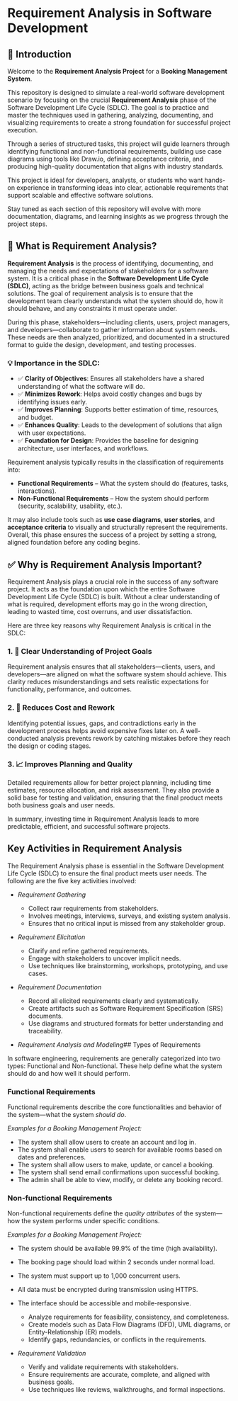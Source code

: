 # Requirement Analysis in Software Development

## 📘 Introduction

Welcome to the **Requirement Analysis Project** for a **Booking Management System**.

This repository is designed to simulate a real-world software development scenario by focusing on the crucial **Requirement Analysis** phase of the Software Development Life Cycle (SDLC). The goal is to practice and master the techniques used in gathering, analyzing, documenting, and visualizing requirements to create a strong foundation for successful project execution.

Through a series of structured tasks, this project will guide learners through identifying functional and non-functional requirements, building use case diagrams using tools like Draw.io, defining acceptance criteria, and producing high-quality documentation that aligns with industry standards.

This project is ideal for developers, analysts, or students who want hands-on experience in transforming ideas into clear, actionable requirements that support scalable and effective software solutions.

Stay tuned as each section of this repository will evolve with more documentation, diagrams, and learning insights as we progress through the project steps.

## 📌 What is Requirement Analysis?

**Requirement Analysis** is the process of identifying, documenting, and managing the needs and expectations of stakeholders for a software system. It is a critical phase in the **Software Development Life Cycle (SDLC)**, acting as the bridge between business goals and technical solutions. The goal of requirement analysis is to ensure that the development team clearly understands what the system should do, how it should behave, and any constraints it must operate under.

During this phase, stakeholders—including clients, users, project managers, and developers—collaborate to gather information about system needs. These needs are then analyzed, prioritized, and documented in a structured format to guide the design, development, and testing processes.

### 💡 Importance in the SDLC:
- ✅ **Clarity of Objectives**: Ensures all stakeholders have a shared understanding of what the software will do.
- ✅ **Minimizes Rework**: Helps avoid costly changes and bugs by identifying issues early.
- ✅ **Improves Planning**: Supports better estimation of time, resources, and budget.
- ✅ **Enhances Quality**: Leads to the development of solutions that align with user expectations.
- ✅ **Foundation for Design**: Provides the baseline for designing architecture, user interfaces, and workflows.

Requirement analysis typically results in the classification of requirements into:
- **Functional Requirements** – What the system should do (features, tasks, interactions).
- **Non-Functional Requirements** – How the system should perform (security, scalability, usability, etc.).

It may also include tools such as **use case diagrams**, **user stories**, and **acceptance criteria** to visually and structurally represent the requirements. Overall, this phase ensures the success of a project by setting a strong, aligned foundation before any coding begins.

## ✅ Why is Requirement Analysis Important?

Requirement Analysis plays a crucial role in the success of any software project. It acts as the foundation upon which the entire Software Development Life Cycle (SDLC) is built. Without a clear understanding of what is required, development efforts may go in the wrong direction, leading to wasted time, cost overruns, and user dissatisfaction.

Here are three key reasons why Requirement Analysis is critical in the SDLC:

### 1. 🎯 Clear Understanding of Project Goals
Requirement analysis ensures that all stakeholders—clients, users, and developers—are aligned on what the software system should achieve. This clarity reduces misunderstandings and sets realistic expectations for functionality, performance, and outcomes.

### 2. 💸 Reduces Cost and Rework
Identifying potential issues, gaps, and contradictions early in the development process helps avoid expensive fixes later on. A well-conducted analysis prevents rework by catching mistakes before they reach the design or coding stages.

### 3. 📈 Improves Planning and Quality
Detailed requirements allow for better project planning, including time estimates, resource allocation, and risk assessment. They also provide a solid base for testing and validation, ensuring that the final product meets both business goals and user needs.

In summary, investing time in Requirement Analysis leads to more predictable, efficient, and successful software projects.

## Key Activities in Requirement Analysis

The Requirement Analysis phase is essential in the Software Development Life Cycle (SDLC) to ensure the final product meets user needs. The following are the five key activities involved:

- *Requirement Gathering*
  - Collect raw requirements from stakeholders.
  - Involves meetings, interviews, surveys, and existing system analysis.
  - Ensures that no critical input is missed from any stakeholder group.

- *Requirement Elicitation*
  - Clarify and refine gathered requirements.
  - Engage with stakeholders to uncover implicit needs.
  - Use techniques like brainstorming, workshops, prototyping, and use cases.

- *Requirement Documentation*
  - Record all elicited requirements clearly and systematically.
  - Create artifacts such as Software Requirement Specification (SRS) documents.
  - Use diagrams and structured formats for better understanding and traceability.

- *Requirement Analysis and Modeling*## Types of Requirements

In software engineering, requirements are generally categorized into two types: Functional and Non-functional. These help define what the system should do and how well it should perform.

### Functional Requirements

Functional requirements describe the core functionalities and behavior of the system—what the system *should do*.

*Examples for a Booking Management Project:*
- The system shall allow users to create an account and log in.
- The system shall enable users to search for available rooms based on dates and preferences.
- The system shall allow users to make, update, or cancel a booking.
- The system shall send email confirmations upon successful booking.
- The admin shall be able to view, modify, or delete any booking record.

### Non-functional Requirements

Non-functional requirements define the *quality attributes* of the system—how the system performs under specific conditions.

*Examples for a Booking Management Project:*
- The system should be available 99.9% of the time (high availability).
- The booking page should load within 2 seconds under normal load.
- The system must support up to 1,000 concurrent users.
- All data must be encrypted during transmission using HTTPS.
- The interface should be accessible and mobile-responsive.
  - Analyze requirements for feasibility, consistency, and completeness.
  - Create models such as Data Flow Diagrams (DFD), UML diagrams, or Entity-Relationship (ER) models.
  - Identify gaps, redundancies, or conflicts in the requirements.

- *Requirement Validation*
  - Verify and validate requirements with stakeholders.
  - Ensure requirements are accurate, complete, and aligned with business goals.
  - Use techniques like reviews, walkthroughs, and formal inspections.
 
    
